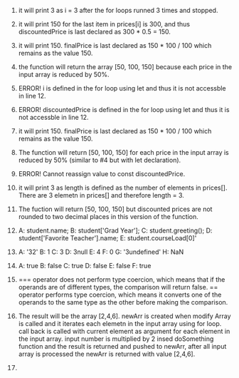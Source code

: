 1. it will print 3 as i = 3 after the for loops runned 3 times and stopped.
2. it will print 150 for the last item in prices[i] is 300, and thus discountedPrice is last declared as 300 * 0.5 = 150.
3. it will print 150. finalPrice is last declared as 150 * 100 / 100 which remains as the value 150.
4. the function will return the array [50, 100, 150] because each price in the input array is reduced by 50%.
5. ERROR! i is defined in the for loop using let and thus it is not accessble in line 12.
6. ERROR! discountedPrice is defined in the for loop using let and thus it is not accessble in line 12.
7. it will print 150. finalPrice is last declared as 150 * 100 / 100 which remains as the value 150.
8. The function will return [50, 100, 150] for each price in the input array is reduced by 50% (similar to #4 but with let declaration).
9. ERROR! Cannot reassign value to const discountedPrice.
10. it will print 3 as length is defined as the number of elements in prices[]. There are 3 elemetn in prices[] and therefore length = 3.
11. The fuction will return [50, 100, 150] but discounted prices are not rounded to two decimal places in this version of the function.
12. A: student.name;
    B: student['Grad Year'];
    C: student.greeting();
    D: student['Favorite Teacher'].name;
    E: student.courseLoad[0]'
13. A: '32'
    B: 1
    C: 3
    D: 3null
    E: 4
    F: 0
    G: '3undefined'
    H: NaN
14. A: true
    B: false
    C: true
    D: false
    E: false
    F: true
15. === operator does not perform type coercion, which means that if the operands are of different types, the comparison will return false. == operator performs type coercion, which means it converts one of the operands to the same type as the other before making the comparison.

17. The result will be the array [2,4,6]. newArr is created when modify Array is called and it iterates each elemetn in the input array using for loop. call back is called with current element as argument for each element in the input array. input number is multiplied by 2 insed doSomething function and the result is returned and pushed to newArr, after all input array is processed the newArr is returned with value [2,4,6].
18. 
